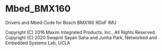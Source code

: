 # Mbed_BMX160
Drivers and Mbed Code for Bosch BMX160 9DoF IMU

Copyright (C) 2016 Maxim Integrated Products, Inc., All Rights Reserved.
Copyright (C) 2020 Swapnil Sayan Saha and Junha Park, Networked and Embedded Systems Lab, UCLA


